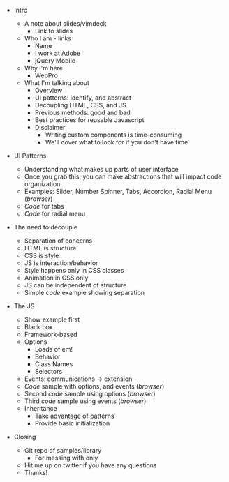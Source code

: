 - Intro
  - A note about slides/vimdeck
    - Link to slides
  - Who I am - links
    - Name
    - I work at Adobe
    - jQuery Mobile
  - Why I'm here
    - WebPro
  - What I'm talking about
    - Overview
    - UI patterns: identify, and abstract
    - Decoupling HTML, CSS, and JS
    - Previous methods: good and bad
    - Best practices for reusable Javascript
    - Disclaimer
      - Writing custom components is time-consuming
      - We'll cover what to look for if you don't have time

- UI Patterns
  - Understanding what makes up parts of user interface
  - Once you grab this, you can make abstractions that will impact code organization
  - Examples: Slider, Number Spinner, Tabs, Accordion, Radial Menu (_browser_)
  - *Code* for tabs
  - *Code* for radial menu

- The need to decouple
  - Separation of concerns
  - HTML is structure
  - CSS is style
  - JS is interaction/behavior
  - Style happens only in CSS classes
  - Animation in CSS only
  - JS can be independent of structure
  - Simple *code* example showing separation

- The JS
  - Show example first
  - Black box
  - Framework-based
  - Options
    - Loads of em!
    - Behavior
    - Class Names
    - Selectors
  - Events: communications -> extension
  - *Code* sample with options, and events (_browser_)
  - Second *code* sample using options (_browser_)
  - Third *code* sample using events (_browser_)
  - Inheritance
    - Take advantage of patterns
    - Provide basic initialization

- Closing
  - Git repo of samples/library
    - For messing with only
  - Hit me up on twitter if you have any questions
  - Thanks!
